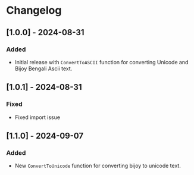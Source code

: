 # Changelog

## [1.0.0] - 2024-08-31

### Added

- Initial release with `ConvertToASCII` function for converting Unicode and Bijoy Bengali Ascii text.

## [1.0.1] - 2024-08-31

### Fixed

- Fixed import issue

## [1.1.0] - 2024-09-07

### Added

- New `ConvertToUnicode` function for converting bijoy to unicode text.
